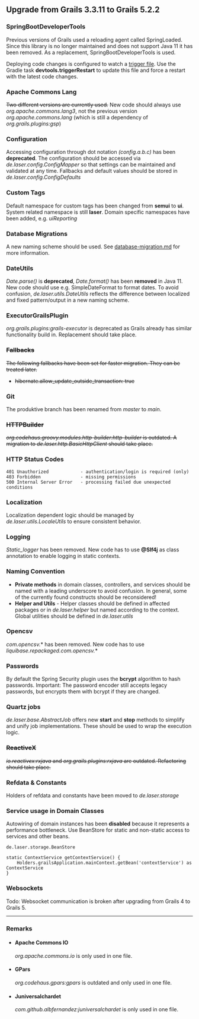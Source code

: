 
## Upgrade from Grails 3.3.11 to Grails 5.2.2

### SpringBootDeveloperTools

Previous versions of Grails used a reloading agent called SpringLoaded.
Since this library is no longer maintained and does not support Java 11 it has been removed.
As a replacement, SpringBootDeveloperTools is used.

Deploying code changes is configured to watch a [trigger file](../grails-app/conf/spring/restart.trigger).
Use the Gradle task **devtools.triggerRestart** to update this file and force a restart with the latest code changes.

### Apache Commons Lang

~~Two different versions are currently used.~~ New code should always use *org.apache.commons.lang3*, 
not the previous version *org.apache.commons.lang* (which is still a dependency of _org.grails.plugins:gsp_)

### Configuration

Accessing configuration through dot notation *(config.a.b.c)* has been **deprecated**. 
The configuration should be accessed via *de.laser.config.ConfigMapper* so that settings can be maintained and validated at any time.
Fallbacks and default values should be stored in *de.laser.config.ConfigDefaults*

### Custom Tags

Default namespace for custom tags has been changed from **semui** to **ui**. System related namespace is still **laser**. 
Domain specific namespaces have been added, e.g. _uiReporting_

### Database Migrations

A new naming scheme should be used. See [database-migration.md](./database-migration.md) for more information.

### DateUtils

*Date.parse()* is **deprecated**, *Date.format()* has been **removed** in Java 11. New code should use e.g. SimpleDateFormat to format dates.
To avoid confusion, *de.laser.utils.DateUtils* reflects the difference between localized and fixed pattern/output in a new naming scheme.

### ExecutorGrailsPlugin

*org.grails.plugins:grails-executor* is deprecated as Grails already has similar functionality build in. Replacement should take place.

### ~~Fallbacks~~

~~The following fallbacks have been set for faster migration. They can be treated later.~~

* ~~hibernate.allow_update_outside_transaction: true~~

### Git

The produktive branch has been renamed from *master* to *main*.

### ~~HTTPBuilder~~

~~*org.codehaus.groovy.modules.http-builder:http-builder* is outdated.
A migration to *de.laser.http.BasicHttpClient* should take place.~~

### HTTP Status Codes

    401 Unauthorized            - authentication/login is required (only)
    403 Forbidden               - missing permissions   
    500 Internal Server Error   - processing failed due unexpected conditions

### Localization

Localization dependent logic should be managed by *de.laser.utils.LocaleUtils* to ensure consistent behavior.

### Logging

*Static_logger* has been removed. New code has to use **@Slf4j** as class annotation to enable logging in static contexts.

### Naming Convention
  * **Private methods** in domain classes, controllers, and services should be named with a leading underscore to avoid confusion. 
    In general, some of the currently found constructs should be reconsidered!
  * **Helper and Utils** - Helper classes should be defined in affected packages or in *de.laser.helper* but named according to the context. Global utilities should be defined in *de.laser.utils*

### Opencsv

*com.opencsv.** has been removed. New code has to use *liquibase.repackaged.com.opencsv.**

### Passwords

By default the Spring Security plugin uses the **bcrypt** algorithm to hash passwords.
Important: The password encoder still accepts legacy passwords, but encrypts them with bcrypt if they are changed.

### Quartz jobs

*de.laser.base.AbstractJob* offers new **start** and **stop** methods to simplify and unify job implementations. 
These should be used to wrap the execution logic.

### ~~ReactiveX~~

~~*io.reactivex:rxjava* and *org.grails.plugins:rxjava* are outdated. Refactoring should take place.~~

### Refdata & Constants

Holders of refdata and constants have been moved to *de.laser.storage*

### Service usage in Domain Classes

Autowiring of domain instances has been **disabled** because it represents a performance bottleneck.
Use BeanStore for static and non-static access to services and other beans.

    de.laser.storage.BeanStore

    static ContextService getContextService() {
        Holders.grailsApplication.mainContext.getBean('contextService') as ContextService
    }

### Websockets

Todo: Websocket communication is broken after upgrading from Grails 4 to Grails 5.

***  

### Remarks

* #### Apache Commons IO

    *org.apache.commons.io* is only used in one file.

* #### GPars

    *org.codehaus.gpars:gpars* is outdated and only used in one file.

* #### Juniversalchardet

    *com.github.albfernandez:juniversalchardet* is only used in one file.



